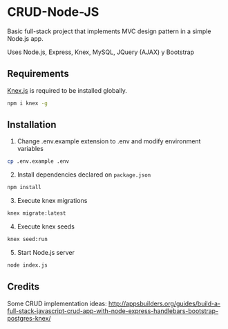 # CRUD-Node-JS

Basic full-stack project that implements MVC design pattern in a simple Node.js app.

Uses Node.js, Express, Knex, MySQL, JQuery (AJAX) y Bootstrap

## Requirements

[Knex.js](http://knexjs.org/) is required to be installed globally.

```bash
npm i knex -g
```

## Installation

1. Change .env.example extension to .env and modify environment variables

```bash
cp .env.example .env
```

2. Install dependencies declared on `package.json`

```bash
npm install
```

3. Execute knex migrations

```bash
knex migrate:latest
```

4. Execute knex seeds

```bash
knex seed:run
```

5. Start Node.js server

```bash
node index.js
```

## Credits

Some CRUD implementation ideas: http://appsbuilders.org/guides/build-a-full-stack-javascript-crud-app-with-node-express-handlebars-bootstrap-postgres-knex/
